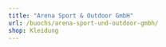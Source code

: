 ```yaml
---
title: "Arena Sport & Outdoor GmbH"
url: /buochs/arena-sport-und-outdoor-gmbh/
shop: Kleidung
---
```

